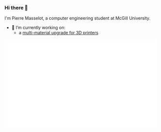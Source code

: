 ### Hi there 👋

I'm Pierre Masselot, a computer engineering student at McGill University.

- 🔭 I’m currently working on: 
   - a [multi-material upgrade for 3D printers](https://github.com/PierreMasselot1/Material-Switching-Unit)

![](https://github.com/PierreMasselot1/githubstats/blob/master/generated/overview.svg)
